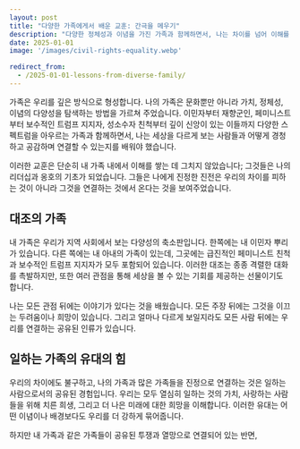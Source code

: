 ```yaml
---
layout: post
title: "다양한 가족에게서 배운 교훈: 간극을 메우기"
description: "다양한 정체성과 이념을 가진 가족과 함께하면서, 나는 차이를 넘어 이해를 쌓는 방법을 배웠습니다. 모든 삶의 길에서 온 사람들과 연결하는 이 능력은 나의 리더십과 옹호의 핵심입니다."
date: 2025-01-01
image: '/images/civil-rights-equality.webp'

redirect_from:
  - /2025-01-01-lessons-from-diverse-family/
---
```


가족은 우리를 깊은 방식으로 형성합니다. 나의 가족은 문화뿐만 아니라 가치, 정체성, 이념의 다양성을 탐색하는 방법을 가르쳐 주었습니다. 이민자부터 재향군인, 페미니스트부터 보수적인 트럼프 지지자, 성소수자 친척부터 깊이 신앙이 있는 이들까지 다양한 스펙트럼을 아우르는 가족과 함께하면서, 나는 세상을 다르게 보는 사람들과 어떻게 경청하고 공감하며 연결할 수 있는지를 배워야 했습니다.

이러한 교훈은 단순히 내 가족 내에서 이해를 쌓는 데 그치지 않았습니다; 그것들은 나의 리더십과 옹호의 기초가 되었습니다. 그들은 나에게 진정한 진전은 우리의 차이를 피하는 것이 아니라 그것을 연결하는 것에서 온다는 것을 보여주었습니다.

## 대조의 가족

내 가족은 우리가 지역 사회에서 보는 다양성의 축소판입니다. 한쪽에는 내 이민자 뿌리가 있습니다. 다른 쪽에는 내 아내의 가족이 있는데, 그곳에는 급진적인 페미니스트 친척과 보수적인 트럼프 지지자가 모두 포함되어 있습니다. 이러한 대조는 종종 격렬한 대화를 촉발하지만, 또한 여러 관점을 통해 세상을 볼 수 있는 기회를 제공하는 선물이기도 합니다.

나는 모든 관점 뒤에는 이야기가 있다는 것을 배웠습니다. 모든 주장 뒤에는 그것을 이끄는 두려움이나 희망이 있습니다. 그리고 얼마나 다르게 보일지라도 모든 사람 뒤에는 우리를 연결하는 공유된 인류가 있습니다.

## 일하는 가족의 유대의 힘

우리의 차이에도 불구하고, 나의 가족과 많은 가족들을 진정으로 연결하는 것은 일하는 사람으로서의 공유된 경험입니다. 우리는 모두 열심히 일하는 것의 가치, 사랑하는 사람들을 위해 치른 희생, 그리고 더 나은 미래에 대한 희망을 이해합니다. 이러한 유대는 어떤 이념이나 배경보다도 우리를 더 강하게 묶어줍니다.

하지만 내 가족과 같은 가족들이 공유된 투쟁과 열망으로 연결되어 있는 반면,